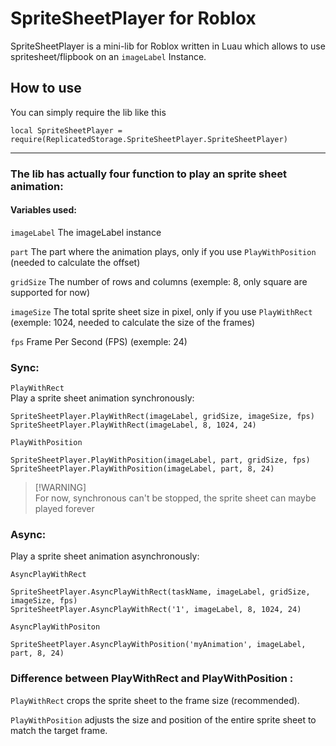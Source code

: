 # SpriteSheetPlayer for Roblox
SpriteSheetPlayer is a mini-lib for Roblox written in Luau which allows to use spritesheet/flipbook on an ```imageLabel``` Instance.


## How to use

You can simply require the lib like this
```luau
local SpriteSheetPlayer = require(ReplicatedStorage.SpriteSheetPlayer.SpriteSheetPlayer)
```
---

### The lib has actually four function to play an sprite sheet animation:

#### Variables used:
```imageLabel``` The imageLabel instance

```part``` The part where the animation plays, only if you use ```PlayWithPosition``` (needed to calculate the offset)

```gridSize``` The number of rows and columns (exemple: 8, only square are supported for now)

```imageSize``` The total sprite sheet size in pixel, only if you use ```PlayWithRect``` (exemple: 1024, needed to calculate the size of the frames)

```fps``` Frame Per Second (FPS) (exemple: 24)


### Sync:

```PlayWithRect```
<br>
Play a sprite sheet animation synchronously:
<br>
```luau
SpriteSheetPlayer.PlayWithRect(imageLabel, gridSize, imageSize, fps)
SpriteSheetPlayer.PlayWithRect(imageLabel, 8, 1024, 24)
```
```PlayWithPosition```
<br>
```luau
SpriteSheetPlayer.PlayWithPosition(imageLabel, part, gridSize, fps)
SpriteSheetPlayer.PlayWithPosition(imageLabel, part, 8, 24)
```
> [!WARNING]\
> For now, synchronous can't be stopped, the sprite sheet can maybe played forever
> 
### Async:

Play a sprite sheet animation asynchronously:

```AsyncPlayWithRect```
<br>
```luau
SpriteSheetPlayer.AsyncPlayWithRect(taskName, imageLabel, gridSize, imageSize, fps)
SpriteSheetPlayer.AsyncPlayWithRect('1', imageLabel, 8, 1024, 24)
```
```AsyncPlayWithPositon```
<br>
```luau
SpriteSheetPlayer.AsyncPlayWithPosition('myAnimation', imageLabel, part, 8, 24)
```

### Difference between PlayWithRect and PlayWithPosition :

```PlayWithRect``` crops the sprite sheet to the frame size (recommended).

```PlayWithPosition``` adjusts the size and position of the entire sprite sheet to match the target frame.


